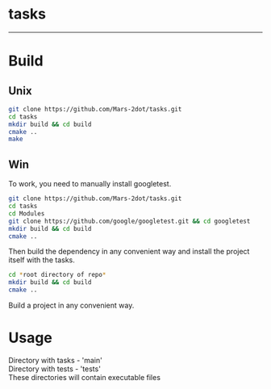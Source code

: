 # tasks
---  
# **Build**  
## Unix   
```sh 
git clone https://github.com/Mars-2dot/tasks.git  
cd tasks  
mkdir build && cd build  
cmake ..  
make  
```
## Win
To work, you need to manually install googletest.
```sh
git clone https://github.com/Mars-2dot/tasks.git  
cd tasks
cd Modules
git clone https://github.com/google/googletest.git && cd googletest  
mkdir build && cd build
cmake ..  
```
Then build the dependency in any convenient way and install the project itself with the tasks.  
```sh
cd *root directory of repo*  
mkdir build && cd build  
cmake ..  
```
Build a project in any convenient way.
# **Usage**  
Directory with tasks - 'main'  
Directory with tests - 'tests'  
These directories will contain executable files  



